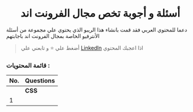 <div align=center>
  <h1>أسئلة و أجوبة تخص مجال الفرونت اند</h1>
  </div>
  
دعما للمحتوي العربي فقد قمت بانشاء هذا الريبو الذي يحتوي علي مجموعة من أسئلة الأنترفيو الخاصة بمجال الفرونت اند باجابتهم 


> أضغط علي :star: و تابعني علي [LinkedIn](https://linkedin.com/in/ak-ram) اذا اعجبك المحتوي 


### قائمة المحتويات :

| No. | Questions |
| --- | --------- |
|   | **CSS** |
|1  | []() |
